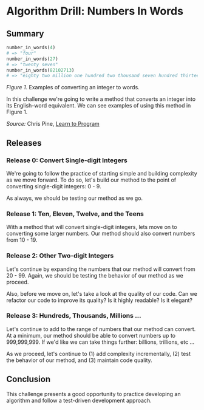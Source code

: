 # Algorithm Drill: Numbers In Words

## Summary
```ruby
number_in_words(4)
# => "four"
number_in_words(27)
# => "twenty seven"
number_in_words(82102713)
# => "eighty two million one hundred two thousand seven hundred thirteen"
```
*Figure 1*.  Examples of converting an integer to words.

In this challenge we're going to write a method that converts an integer into its English-word equivalent.  We can see examples of using this method in Figure 1.


*Source:* Chris Pine, [Learn to Program](http://pine.fm/LearnToProgram/)


## Releases
### Release 0: Convert Single-digit Integers
We're going to follow the practice of starting simple and building complexity as we move forward.  To do so, let's build our method to the point of converting single-digit integers:  0 - 9.

As always, we should be testing our method as we go.


### Release 1: Ten, Eleven, Twelve, and the Teens
With a method that will convert single-digit integers, lets move on to converting some larger numbers.  Our method should also convert numbers from 10 - 19.


### Release 2: Other Two-digit Integers
Let's continue by expanding the numbers that our method will convert from 20 - 99.  Again, we should be testing the behavior of our method as we proceed.

Also, before we move on, let's take a look at the quality of our code.  Can we refactor our code to improve its quality?  Is it highly readable?  Is it elegant?


### Release 3: Hundreds, Thousands, Millions ...
Let's continue to add to the range of numbers that our method can convert.  At a minimum, our method should be able to convert numbers up to 999,999,999.  If we'd like we can take things further:  billions, trillions, etc ...

As we proceed, let's continue to (1) add complexity incrementally, (2) test the behavior of our method, and (3) maintain code quality.


## Conclusion
This challenge presents a good opportunity to practice developing an algorithm and follow a test-driven development approach.